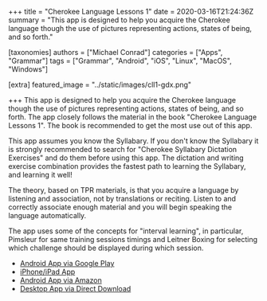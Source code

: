 +++
title = "Cherokee Language Lessons 1"
date = 2020-03-16T21:24:36Z
summary = "This app is designed to help you acquire the Cherokee language though the use of pictures representing actions, states of being, and so forth."

[taxonomies]
authors = ["Michael Conrad"]
categories = ["Apps", "Grammar"]
tags = ["Grammar", "Android", "iOS", "Linux", "MacOS", "Windows"]

[extra]
featured_image = "../static/images/cll1-gdx.png"

+++
This app is designed to help you acquire the Cherokee language though the use of pictures representing actions, states of being, and so forth. The app closely follows the material in the book "Cherokee Language Lessons 1". The book is recommended to get the most use out of this app.  
<!-- more -->  
This app assumes you know the Syllabary. If you don't know the Syllabary it is strongly recommended to search for "Cherokee Syllabary Dictation Exercises" and do them before using this app. The dictation and writing exercise combination provides the fastest path to learning the Syllabary, and learning it well!  
  
The theory, based on TPR materials, is that you acquire a language by listening and association, not by translations or reciting. Listen to and correctly associate enough material and you will begin speaking the language automatically.  
  
The app uses some of the concepts for "interval learning", in particular, Pimsleur for same training sessions timings and Leitner Boxing for selecting which challenge should be displayed during which session.

* [Android App via Google Play](https://play.google.com/store/apps/details?id=com.cherokeelessons.cll2ev1)
* [iPhone/iPad App](https://apps.apple.com/us/app/cherokee-lessons-1/id1498995127?ls=1)
* [Android App via Amazon](https://www.amazon.com/gp/product/B073GD4LL9)
* [Desktop App via Direct Download](/downloads/CLL1-1.72.jar)